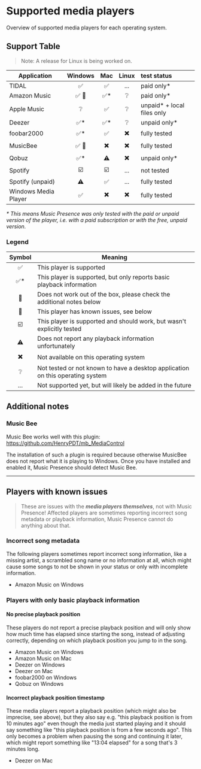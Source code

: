 # Supported media players

Overview of supported media players for each operating system.

## Support Table

> Note: A release for Linux is being worked on.

| Application          |                   Windows                   |           Mac            |          Linux           | test status                |
|----------------------|:-------------------------------------------:|:------------------------:|:------------------------:|:---------------------------|
| TIDAL                |             :white_check_mark:              |    :white_check_mark:    |           ...            | paid only*                 |
| Amazon Music         | :white_check_mark: :face_with_head_bandage: |   :white_check_mark:*    |     :grey_question:      | paid only*                 |
| Apple Music          |               :grey_question:               |    :white_check_mark:    |     :grey_question:      | unpaid* + local files only |
| Deezer               |             :white_check_mark:*             |   :white_check_mark:*    |     :grey_question:      | unpaid only*               |
| foobar2000           |             :white_check_mark:*             |    :white_check_mark:    | :heavy_multiplication_x: | fully tested               |
| MusicBee             |         :white_check_mark: :pencil:         | :heavy_multiplication_x: | :heavy_multiplication_x: | fully tested               |
| Qobuz                |             :white_check_mark:*             |        :warning:         | :heavy_multiplication_x: | unpaid only*               |
| Spotify              |           :ballot_box_with_check:           | :ballot_box_with_check:  |           ...            | not tested                 |
| Spotify (unpaid)     |                  :warning:                  |    :white_check_mark:    |           ...            | fully tested               |
| Windows Media Player |             :white_check_mark:              | :heavy_multiplication_x: | :heavy_multiplication_x: | fully tested               |

*\* This means Music Presence was only tested
with the paid or unpaid version of the player,
i.e. with a paid subscription or with the free, unpaid version.*

### Legend

|          Symbol          | Meaning                                                                        |
|:------------------------:|--------------------------------------------------------------------------------|
|    :white_check_mark:    | This player is supported                                                       |
|   :white_check_mark:*    | This player is supported, but only reports basic playback information          |
|         :pencil:         | Does not work out of the box, please check the additional notes below          |
| :face_with_head_bandage: | This player has known issues, see below                                        |
| :ballot_box_with_check:  | This player is supported and should work, but wasn't explicitly tested         |
|        :warning:         | Does not report any playback information unfortunately                         |
| :heavy_multiplication_x: | Not available on this operating system                                         |
|     :grey_question:      | Not tested or not known to have a desktop application on this operating system |
|           ...            | Not supported yet, but will likely be added in the future                      |

## Additional notes

### Music Bee

Music Bee works well with this plugin:
https://github.com/HenryPDT/mb_MediaControl

The installation of such a plugin is required
because otherwise MusicBee does not report what it is playing to Windows.
Once you have installed and enabled it, Music Presence should detect Music Bee.

---

## Players with known issues

> These are issues with the ***media players themselves***,
not with Music Presence!
Affected players are sometimes reporting
incorrect song metadata or playback information,
Music Presence cannot do anything about that.

### Incorrect song metadata

The following players sometimes report incorrect song information,
like a missing artist, a scrambled song name or no information at all,
which might cause some songs to not be shown in your status
or only with incomplete information.

- Amazon Music on Windows

### Players with only basic playback information

#### No precise playback position

These players do not report a precise playback position
and will only show how much time has elapsed since starting the song,
instead of adjusting correctly,
depending on which playback position you jump to in the song.

- Amazon Music on Windows
- Amazon Music on Mac
- Deezer on Windows
- Deezer on Mac
- foobar2000 on Windows
- Qobuz on Windows

#### Incorrect playback position timestamp

These media players report a playback position
(which might also be imprecise, see above),
but they also say e.g. "this playback position is from 10 minutes ago"
even though the media just started playing and it should say something like
"this playback position is from a few seconds ago".
This only becomes a problem when pausing the song and continuing it later,
which might report something like "13:04 elapsed"
for a song that's 3 minutes long.

- Deezer on Mac
